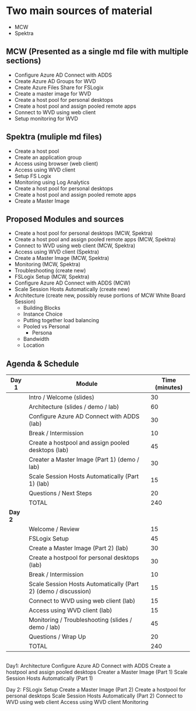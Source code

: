 # Two main sources of material

- MCW
- Spektra



## MCW (Presented as a single md file with multiple sections)

- Configure Azure AD Connect with ADDS
- Create Azure AD Groups for WVD
- Create Azure Files Share for FSLogix
- Create a master image for WVD
- Create a host pool for personal desktops
- Create a host pool and assign pooled remote apps
- Connect to WVD using web client
- Setup monitoring for WVD

## Spektra (muliple md files)

- Create a host pool
- Create an application group
- Access using browser (web client)
- Access using WVD client
- Setup FS Logix
- Monitoring using Log Analytics
- Create a host pool for personal desktops
- Create a host pool and assign pooled remote apps
- Create a Master Image

## Proposed Modules and sources

- Create a host pool for personal desktops (MCW, Spektra) 
- Create a host pool and assign pooled remote apps (MCW, Spektra) 
- Connect to WVD using web client (MCW, Spektra) 
- Access using WVD client (Spektra)
- Create a Master Image (MCW, Spektra) 
- Monitoring (MCW, Spektra) 
- Troubleshooting (create new)
- FSLogix Setup (MCW, Spektra) 
- Configure Azure AD Connect with ADDS (MCW)
- Scale Session Hosts Automatically (create new)
- Architecture (create new, possibly reuse portions of MCW White Board Session)
  - Building Blocks
  - Instance Choice
  - Putting together load balancing
  - Pooled vs Personal
    - Persona
  - Bandwidth
  - Location

## Agenda & Schedule

| Day 1     | Module                                                       | Time (minutes) |
| --------- | ------------------------------------------------------------ | -------------- |
|           | Intro / Welcome (slides)                                     | 30             |
|           | Architecture (slides / demo / lab)                           | 60             |
|           | Configure Azure AD Connect with ADDS (lab)                   | 30             |
|           | Break / Intermission                                         | 10             |
|           | Create a hostpool and assign pooled desktops (lab)           | 45             |
|           | Creater a Master Image (Part 1) (demo / lab)                 | 30             |
|           | Scale Session Hosts Automatically (Part 1) (lab)             | 15             |
|           | Questions / Next Steps                                       | 20             |
|           | TOTAL                                                        | 240            |
| **Day 2** |                                                              |                |
|           | Welcome / Review                                             | 15             |
|           | FSLogix Setup                                                | 45             |
|           | Create a Master Image (Part 2) (lab)                         | 30             |
|           | Create a hostpool for personal desktops (lab)                | 30             |
|           | Break / Intermission                                         | 10             |
|           | Scale Session Hosts Automatically (Part 2) (demo / discussion) | 15             |
|           | Connect to WVD using web client (lab)                        | 15             |
|           | Access using WVD client (lab)                                | 15             |
|           | Monitoring / Troubleshooting (slides / demo / lab)           | 45             |
|           | Questions / Wrap Up                                          | 20             |
|           | TOTAL                                                        | 240            |



## 

Day1:
Architecture
Configure Azure AD Connect with ADDS
Create a hostpool and assign pooled desktops
Creater a Master Image (Part 1)
Scale Session Hosts Automatically (Part 1)

Day 2:
FSLogix Setup
Create a Master Image (Part 2)
Create a hostpool for personal desktops
Scale Session Hosts Automatically (Part 2)
Connect to WVD using web client
Access using WVD client
Monitoring